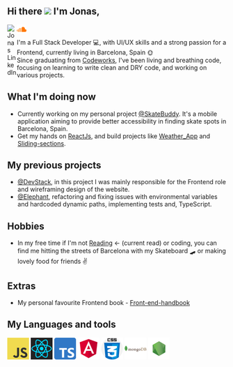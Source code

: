 ## Hi there <img src="https://media.giphy.com/media/hvRJCLFzcasrR4ia7z/giphy.gif" width="25px"> I'm Jonas,
<a href="https://www.linkedin.com/in/jonas-petrauskas-78038894/">
  <img align="left" alt="Jonas LinkedIn" width="22px" src="https://raw.githubusercontent.com/peterthehan/peterthehan/master/assets/linkedin.svg" />
</a>
<a href="https://soundcloud.com/jonas-petrauskas">
  <img align="left" alt="Jonas Spotify" width="22px" src="assets/soundcloud-svgrepo-com.svg"/>
</a>
<br>

I'm a Full Stack Developer :computer:, with UI/UX skills and a strong passion for a Frontend, currently living in Barcelona, Spain 🌞 <br>
Since graduating from [Codeworks](https://codeworks.me/), I've been living and breathing code, focusing on learning to write clean and DRY code, and working on various projects. <br>

## What I'm doing now
- Currently working on my personal project [@SkateBuddy](https://github.com/Jonas-Petrauskas/Skate-Buddy). It's a mobile application aiming to provide better accessibility in finding skate spots in Barcelona, Spain.
- Get my hands on [ReactJs](https://reactjs.org/), and build projects like [Weather_App](https://github.com/Jonas-Petrauskas/Weather_app) and [Sliding-sections](https://github.com/Jonas-Petrauskas/CCT-sliding-sections).

## My previous projects
- [@DevStack](https://github.com/DevStack-LTD), in this project I was mainly responsible for the Frontend role and wireframing design of the website.
- [@Elephant](https://github.com/stevo95/Elephant), refactoring and fixing issues with environmental variables and hardcoded dynamic paths, implementing tests and, TypeScript.

## Hobbies
- In my free time if I'm not [Reading](https://fourminutebooks.com/the-power-of-habit-summary/)  <- (current read) or coding, you can find me hitting the streets of Barcelona with my Skateboard :skateboard: or making lovely food for friends :v:
## Extras
- My personal favourite Frontend book - [Front-end-handbook](https://frontendmasters.com/guides/front-end-handbook/2019/)


## My Languages and tools

<code><img alt="JavaScript" src="assets/javascript.png" ></code>
<code><img alt="React" src="assets/react.png" ></code>
<code><img alt="TypeScript" src="assets/typescript.png" ></code>
<code><img alt="Angular" src="assets/angular.png" ></code>
<code><img alt="CSS" src="assets/css.png" ></code>
<code><img alt="MongoDB" src="assets/mongodb.png" ></code>
<code><img alt="NodeJs" src="assets/nodejs.png" ></code>





